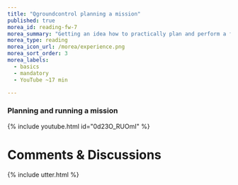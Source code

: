 ```yaml
---
title: "Qgroundcontrol planning a mission"
published: true
morea_id: reading-fw-7
morea_summary: "Getting an idea how to practically plan and perform a flight mission with QGroundControl"
morea_type: reading
morea_icon_url: /morea/experience.png
morea_sort_order: 3
morea_labels:
  - basics
  - mandatory
  - YouTube ~17 min  

---
```






### Planning and running a mission
{% include youtube.html id="0d23O_RUOmI" %}

# Comments & Discussions 
{% include utter.html  %} 